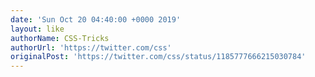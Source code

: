 ```yaml
---
date: 'Sun Oct 20 04:40:00 +0000 2019'
layout: like
authorName: CSS-Tricks
authorUrl: 'https://twitter.com/css'
originalPost: 'https://twitter.com/css/status/1185777666215030784'
---
```

